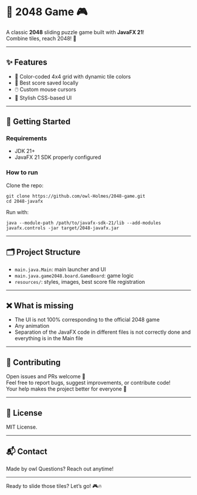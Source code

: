 # 🎉 2048 Game 🎮

A classic **2048** sliding puzzle game built with **JavaFX 21**!  
Combine tiles, reach 2048! 🚀

---

## ✨ Features

- 🎨 Color-coded 4x4 grid with dynamic tile colors
- 💾 Best score saved locally
- 🖱️ Custom mouse cursors
- 🎨 Stylish CSS-based UI

---

## 🚀 Getting Started

### Requirements

- JDK 21+
- JavaFX 21 SDK properly configured

### How to run

Clone the repo:

    git clone https://github.com/owl-Holmes/2048-game.git
    cd 2048-javafx

Run with:

    java --module-path /path/to/javafx-sdk-21/lib --add-modules javafx.controls -jar target/2048-javafx.jar

---

## 🗂️ Project Structure

- `main.java.Main`: main launcher and UI
- `main.java.game2048.board.GameBoard`: game logic
- `resources/`: styles, images, best score file registration

---

## ❌ What is missing

- The UI is not 100% corresponding to the official 2048 game
- Any animation
- Separation of the JavaFX code in different files is not correctly done and everything is in the Main file
---

## 🤝 Contributing

Open issues and PRs welcome 🙌  
Feel free to report bugs, suggest improvements, or contribute code!  
Your help makes the project better for everyone 🚀

---

## 📄 License

MIT License.


---

## 📬 Contact

Made by owl
Questions? Reach out anytime!

---

Ready to slide those tiles? Let’s go! 🎮🔥
